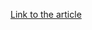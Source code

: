 [Link to the article](https://www.akamai.com/blog/security/2024/may/accelerating-zero-trust-outcomes-with-generative-ai-part-1)
